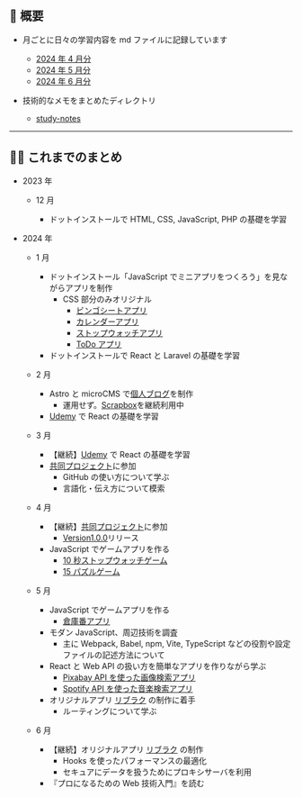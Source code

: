 ## 🐌 概要

- 月ごとに日々の学習内容を md ファイルに記録しています

  - [2024 年 4 月分](https://github.com/kagomen/activities-log/blob/main/2024-04.md)
  - [2024 年 5 月分](https://github.com/kagomen/activities-log/blob/main/2024-05.md)
  - [2024 年 6 月分](https://github.com/kagomen/activities-log/blob/main/2024-06.md)

- 技術的なメモをまとめたディレクトリ
  - [study-notes](https://github.com/kagomen/study-log/tree/main/study-notes)

---

## 🏃‍♀️ これまでのまとめ

- 2023 年

  - 12 月

    - ドットインストールで HTML, CSS, JavaScript, PHP の基礎を学習

- 2024 年

  - 1 月

    - ドットインストール「JavaScript でミニアプリをつくろう」を見ながらアプリを制作
      - CSS 部分のみオリジナル
        - [ビンゴシートアプリ](https://kagomen.github.io/BingoSheet/)
        - [カレンダーアプリ](https://kagomen.github.io/Calendar/)
        - [ストップウォッチアプリ](https://kagomen.github.io/Stopwatch/)
        - [ToDo アプリ](https://kagomen.github.io/TodoApp-js/)
    - ドットインストールで React と Laravel の基礎を学習

  - 2 月

    - Astro と microCMS で[個人ブログ](https://kagome.pages.dev/)を制作
      - 運用せず。[Scrapbox](https://scrapbox.io/kagomen/)を継続利用中
    - [Udemy](https://www.udemy.com/course/react-complete-guide/) で React の基礎を学習

  - 3 月

    - 【継続】[Udemy](https://www.udemy.com/course/react-complete-guide/) で React の基礎を学習
    - [共同プロジェクト](https://github.com/kagomen/first-contributions-ja.github.io)に参加
      - GitHub の使い方について学ぶ
      - 言語化・伝え方について模索

  - 4 月

    - 【継続】[共同プロジェクト](https://github.com/kagomen/first-contributions-ja.github.io)に参加
      - [Version1.0.0](https://github.com/first-contributions-ja/first-contributions-ja.github.io/releases/tag/v1.0.0)リリース
    - JavaScript でゲームアプリを作る
      - [10 秒ストップウォッチゲーム](https://kagomen.github.io/10second-game/)
      - [15 パズルゲーム](https://kagomen.github.io/15puzzle/)

  - 5 月

    - JavaScript でゲームアプリを作る
      - [倉庫番アプリ](https://kagomen.github.io/sokoban/)
    - モダン JavaScript、周辺技術を調査
      - 主に Webpack, Babel, npm, Vite, TypeScript などの役割や設定ファイルの記述方法について
    - React と Web API の扱い方を簡単なアプリを作りながら学ぶ
      - [Pixabay API を使った画像検索アプリ](https://pixabay-api-app.pages.dev/)
      - [Spotify API を使った音楽検索アプリ](https://spotify-api-app.pages.dev/)
    - オリジナルアプリ [リブラク](https://libraku.pages.dev/) の制作に着手
      - ルーティングについて学ぶ

  - 6 月

    - 【継続】オリジナルアプリ [リブラク](https://libraku.pages.dev/) の制作
      - Hooks を使ったパフォーマンスの最適化
      - セキュアにデータを扱うためにプロキシサーバを利用
    - 『プロになるための Web 技術入門』を読む
